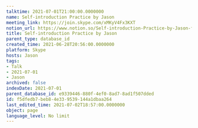 ```yaml
---
talktime: 2021-07-01T21:00:00.0000000
name: Self-introduction Practice by Jason
meeting_link: https://join.skype.com/xMKyV4Fx3KXT
notion_url: https://www.notion.so/Self-introduction-Practice-by-Jason-f5dfedb7beb84e339539144a1dbaa264
title: Self-introduction Practice by Jason
parent_type: database_id
created_time: 2021-06-28T20:56:00.0000000
platform: Skype
hosts: Jason
tags:
- Talk
- 2021-07-01
- Jason
archived: false
indexDate: 2021-07-01
parent_database_id: e9339446-880f-4ef0-8ad7-8ad1f507dded
id: f5dfedb7-beb8-4e33-9539-144a1dbaa264
last_edited_time: 2021-07-02T18:57:00.0000000
object: page
language_level: No limit
---
```







